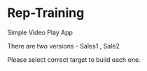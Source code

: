 # Rep-Training

Simple Video Play App

There are two versions - Sales1 , Sale2

Please select correct target to build each one.
